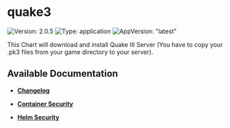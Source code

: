 # quake3

![Version: 2.0.5](https://img.shields.io/badge/Version-2.0.5-informational?style=flat-square) ![Type: application](https://img.shields.io/badge/Type-application-informational?style=flat-square) ![AppVersion: "latest"](https://img.shields.io/badge/AppVersion-"latest"-informational?style=flat-square)

This Chart will download and install Quake III Server (You have to copy your .pk3 files from your game directory to your server).

## Available Documentation

- [**Changelog**](CHANGELOG)

- [**Container Security**](container-security)

- [**Helm Security**](helm-security)

